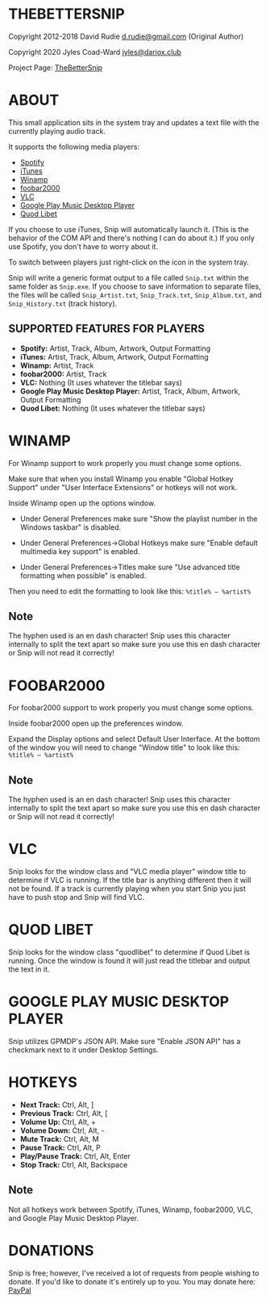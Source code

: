 THEBETTERSNIP
====
Copyright 2012-2018 David Rudie <d.rudie@gmail.com> (Original Author)

Copyright 2020 Jyles Coad-Ward <jyles@dariox.club>

Project Page: [TheBetterSnip](https://github.com/jylescoad-ward/TheBetterSnip)

ABOUT
=====
This small application sits in the system tray and updates a text
file with the currently playing audio track.

It supports the following media players:
* [Spotify](https://www.spotify.com/)
* [iTunes](https://www.apple.com/itunes/)
* [Winamp](http://www.winamp.com/)
* [foobar2000](http://www.foobar2000.org/)
* [VLC](http://www.videolan.org/vlc/)
* [Google Play Music Desktop Player](https://www.googleplaymusicdesktopplayer.com/)
* [Quod Libet](https://quodlibet.readthedocs.io/)

If you choose to use iTunes, Snip will automatically launch it. (This
is the behavior of the COM API and there's nothing I can do about it.) If you
only use Spotify, you don't have to worry about it.

To switch between players just right-click on the icon in the system tray.

Snip will write a generic format output to a file called `Snip.txt` within the
same folder as `Snip.exe`.  If you choose to save information to separate files, 
the files will be called `Snip_Artist.txt`, `Snip_Track.txt`, `Snip_Album.txt`, 
and `Snip_History.txt` (track history).

SUPPORTED FEATURES FOR PLAYERS
------------------------------
* **Spotify:** Artist, Track, Album, Artwork, Output Formatting
* **iTunes:** Artist, Track, Album, Artwork, Output Formatting
* **Winamp:** Artist, Track
* **foobar2000:** Artist, Track
* **VLC:** Nothing (It uses whatever the titlebar says)
* **Google Play Music Desktop Player:** Artist, Track, Album, Artwork, Output
    Formatting
* **Quod Libet:** Nothing (It uses whatever the titlebar says)

WINAMP
======
For Winamp support to work properly you must change some options.

Make sure that when you install Winamp you enable "Global Hotkey Support"
under "User Interface Extensions" or hotkeys will not work.

Inside Winamp open up the options window.

* Under General Preferences make sure "Show the playlist number in the Windows
    taskbar" is disabled.

* Under General Preferences->Global Hotkeys make sure "Enable default
    multimedia key support" is enabled.

* Under General Preferences->Titles make sure "Use advanced title formatting
    when possible" is enabled.

Then you need to edit the formatting to look like this:
`%title% – %artist%`

Note
----
The hyphen used is an en dash character!  Snip uses this character internally
to split the text apart so make sure you use this en dash character or Snip
will not read it correctly!

FOOBAR2000
==========
For foobar2000 support to work properly you must change some options.

Inside foobar2000 open up the preferences window.

Expand the Display options and select Default User Interface.  At the bottom
of the window you will need to change "Window title" to look like this:
`%title% – %artist%`

Note
----
The hyphen used is an en dash character!  Snip uses this character internally
to split the text apart so make sure you use this en dash character or Snip
will not read it correctly!

VLC
===
Snip looks for the window class and "VLC media player" window title to
determine if VLC is running.  If the title bar is anything different then it
will not be found.  If a track is currently playing when you start Snip you
just have to push stop and Snip will find VLC.

QUOD LIBET
==========
Snip looks for the window class "quodlibet" to determine if Quod Libet is
running.  Once the window is found it will just read the titlebar and output
the text in it.

GOOGLE PLAY MUSIC DESKTOP PLAYER
================================
Snip utilizes GPMDP's JSON API. Make sure "Enable JSON API" has a checkmark
next to it under Desktop Settings.

HOTKEYS
=======
* **Next Track:** Ctrl, Alt, ]
* **Previous Track:** Ctrl, Alt, [
* **Volume Up:** Ctrl, Alt, +
* **Volume Down:** Ctrl, Alt, -
* **Mute Track:** Ctrl, Alt, M
* **Pause Track:** Ctrl, Alt, P
* **Play/Pause Track:** Ctrl, Alt, Enter
* **Stop Track:** Ctrl, Alt, Backspace

Note
----
Not all hotkeys work between Spotify, iTunes, Winamp, foobar2000, VLC, and
Google Play Music Desktop Player.

DONATIONS
=========
Snip is free; however, I've received a lot of requests from people wishing
to donate. If you'd like to donate it's entirely up to you. You may donate
here: [PayPal](https://paypal.me/thedopefish)

